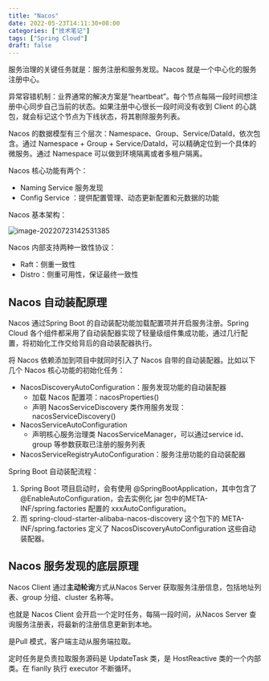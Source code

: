 ```yaml
---
title: "Nacos"
date: 2022-05-23T14:11:30+08:00
categories: ["技术笔记"]
tags: ["Spring Cloud"]
draft: false
---
```




服务治理的关键任务就是：服务注册和服务发现。Nacos 就是一个中心化的服务注册中心。

异常容错机制：业界通常的解决方案是“heartbeat”。每个节点每隔一段时间想注册中心同步自己当前的状态。如果注册中心很长一段时间没有收到 Client 的心跳包，就会标记这个节点为下线状态，将其剔除服务列表。

Nacos 的数据模型有三个层次：Namespace、Group、Service/DataId，依次包含。通过 Namespace + Group + Service/DataId，可以精确定位到一个具体的微服务。通过 Namespace 可以做到环境隔离或者多租户隔离。



Nacos 核心功能有两个：

- Naming Service 服务发现
- Config Service ：提供配置管理、动态更新配置和元数据的功能



Nacos 基本架构：

![image-20220723142531385](https://tva1.sinaimg.cn/large/e6c9d24ely1h4gud2rvfdj21e20my793.jpg)

Nacos 内部支持两种一致性协议：

- Raft：侧重一致性
- Distro：侧重可用性，保证最终一致性

## Nacos 自动装配原理

Nacos 通过Spring Boot 的自动装配功能加载配置项并开启服务注册。Spring Cloud 各个组件都采用了自动装配器实现了轻量级组件集成功能，通过几行配置，将初始化工作交给背后的自动装配器执行。

将 Nacos 依赖添加到项目中就同时引入了 Nacos 自带的自动装配器。比如以下几个 Nacos 核心功能的初始化任务：

- NacosDiscoveryAutoConfiguration：服务发现功能的自动装配器
  - 加载 Nacos 配置项：nacosProperties()
  - 声明 NacosServiceDiscovery 类作用服务发现：nacosServiceDiscovery()
- NacosServiceAutoConfiguration
  - 声明核心服务治理类 NacosServiceManager，可以通过service id、group 等参数获取已注册的服务列表
- NacosServiceRegistryAutoConfiguration：服务注册功能的自动装配器



Spring Boot 自动装配流程：

1. Spring Boot 项目启动时，会有使用 @SpringBootApplication，其中包含了 @EnableAutoConfiguration，会去实例化 jar 包中的META-INF/spring.factories 配置的 xxxAutoConfiguration。
2. 而 spring-cloud-starter-alibaba-nacos-discovery 这个包下的 META-INF/spring.factories 定义了 NacosDiscoveryAutoConfiguration 这些自动装配器。



## Nacos 服务发现的底层原理

Nacos Client 通过**主动轮询**方式从Nacos Server 获取服务注册信息，包括地址列表、group 分组、cluster 名称等。

也就是 Nacos Client 会开启一个定时任务，每隔一段时间，从Nacos Server 查询服务注册表，将最新的注册信息更新到本地。

是Pull 模式，客户端主动从服务端拉取。

定时任务是负责拉取服务源码是 UpdateTask 类，是 HostReactive 类的一个内部类。在 fianlly 执行  executor 不断循环。



